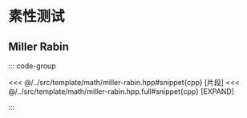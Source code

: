 # 素性测试

## Miller Rabin

::: code-group

<<< @/../src/template/math/miller-rabin.hpp#snippet{cpp} [片段]
<<< @/../src/template/math/miller-rabin.hpp.full#snippet{cpp} [EXPAND]

:::
